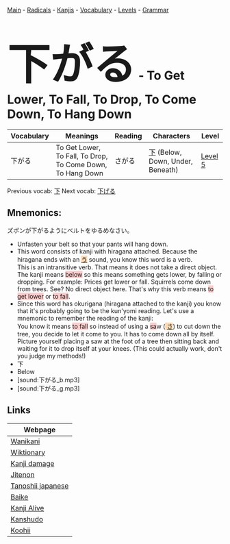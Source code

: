 <style> bigfont {font-size: 100px}</style>
[Main](../README.md) -
[Radicals](../radicals.md) -
[Kanjis](../kanjis.md) -
[Vocabulary](../vocabulary.md) -
[Levels](../levels.md) -
[Grammar](../grammar.md)
# <bigfont> 下がる</bigfont> - To Get Lower, To Fall, To Drop, To Come Down, To Hang Down 

| Vocabulary | Meanings | Reading | Characters | Level |
| --- | --- | --- | --- | --- |
| 下がる | To Get Lower, To Fall, To Drop, To Come Down, To Hang Down | さがる |  [下](../kanjis/下.md) (Below, Down, Under, Beneath) | [Level 5](../levels/wk_level5.md) |

Previous vocab: [下](下.md) Next vocab: [下げる](下げる.md) 

## Mnemonics:
ズボンが下がるようにベルトをゆるめなさい。
* Unfasten your belt so that your pants will hang down.
* This word consists of kanji with hiragana attached. Because the hiragana ends with an <span style="background-color:#fed8b1"> [う](https://jisho.org/search/う)</span> sound, you know this word is a verb.<br />This is an intransitive verb. That means it does not take a direct object. The kanji means <span style="background-color:#ffcccb"> below</span> so this means something gets lower, by falling or dropping. For example: Prices get lower or fall. Squirrels come down from trees. See? No direct object here. That's why this verb means <span style="background-color:#ffcccb"> to get lower</span> or <span style="background-color:#ffcccb"> to fall</span>.
* Since this word has okurigana (hiragana attached to the kanji) you know that it's probably going to be the kun'yomi reading. Let's use a mnemonic to remember the reading of the kanji:<br />You know it means <span style="background-color:#ffcccb"> to fall</span> so instead of using a <span style="background-color:#ffcccb"> sa</span>w (<span style="background-color:#fed8b1"> [さ](https://jisho.org/search/さ)</span>) to cut down the tree, you decide to let it come to you. It has to come down all by itself. Picture yourself placing a saw at the foot of a tree then sitting back and waiting for it to drop itself at your knees. (This could actually work, don't you judge my methods!)
* 下
* Below
* [sound:下がる_b.mp3]
* [sound:下がる_g.mp3]


## Links 

| Webpage |
| --- |
| [Wanikani          ](https://www.wanikani.com/kanji/下がる) |
| [Wiktionary        ](https://en.wiktionary.org/wiki/下がる) |
| [Kanji damage      ](http://www.kanjidamage.com/kanji/search?utf8=✓&q=下がる) |
| [Jitenon           ](https://jitenon.com/kanji/下がる) |
| [Tanoshii japanese ](https://www.tanoshiijapanese.com/dictionary/kanji.cfm?k=下がる) |
| [Baike             ](https://baike.baidu.com/item/下がる) |
| [Kanji Alive       ](https://app.kanjialive.com/下がる) |
| [Kanshudo          ](https://www.kanshudo.com/searchmn?q=下がる) |
| [Koohii            ](https://kanji.koohii.com/study/kanji/下がる) |
